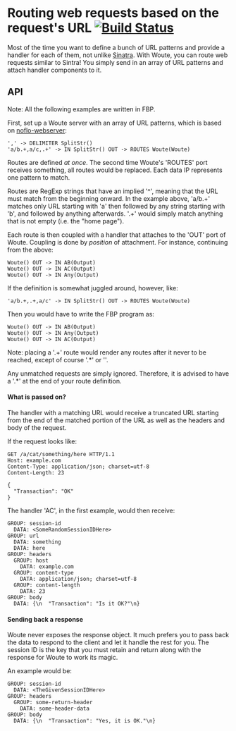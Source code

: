 Routing web requests based on the request's URL [![Build Status](https://secure.travis-ci.org/kenhkan/noflo-woute.png?branch=master)](https://travis-ci.org/kenhkan/noflo-woute)
===============================

Most of the time you want to define a bunch of URL patterns and provide
a handler for each of them, not unlike
[Sinatra](http://www.sinatrarb.com/). With Woute, you can route web
requests similar to Sintra! You simply send in an array of URL patterns
and attach handler components to it.


API
-------------------------------

Note: All the following examples are written in FBP.

First, set up a Woute server with an array of URL patterns, which is
based on [noflo-webserver](https://github.com/bergie/noflo-webserver):

    ',' -> DELIMITER SplitStr()
    'a/b.+,a/c,.+' -> IN SplitStr() OUT -> ROUTES Woute(Woute)

Routes are defined *at once*. The second time Woute's 'ROUTES' port
receives something, all routes would be replaced. Each data IP
represents one pattern to match.

Routes are RegExp strings that have an implied '^', meaning that the URL
must match from the beginning onward. In the example above, 'a/b.+'
matches only URL starting with 'a' then followed by any string starting
with 'b', and followed by anything afterwards. '.+' would simply match
anything that is not empty (i.e. the "home page").

Each route is then coupled with a handler that attaches to the 'OUT'
port of Woute. Coupling is done by *position* of attachment. For
instance, continuing from the above:

    Woute() OUT -> IN AB(Output)
    Woute() OUT -> IN AC(Output)
    Woute() OUT -> IN Any(Output)

If the definition is somewhat juggled around, however, like:

    'a/b.+,.+,a/c' -> IN SplitStr() OUT -> ROUTES Woute(Woute)

Then you would have to write the FBP program as:

    Woute() OUT -> IN AB(Output)
    Woute() OUT -> IN Any(Output)
    Woute() OUT -> IN AC(Output)

Note: placing a '.+' route would render any routes after it never to be
reached, except of course '.\*' or ''.

Any unmatched requests are simply ignored. Therefore, it is advised to
have a '.\*' at the end of your route definition.

#### What is passed on?

The handler with a matching URL would receive a truncated URL starting
from the end of the matched portion of the URL as well as the headers
and body of the request.

If the request looks like:

    GET /a/cat/something/here HTTP/1.1
    Host: example.com
    Content-Type: application/json; charset=utf-8
    Content-Length: 23

    {
      "Transaction": "OK"
    }

The handler 'AC', in the first example, would then receive:

    GROUP: session-id
      DATA: <SomeRandomSessionIDHere>
    GROUP: url
      DATA: something
      DATA: here
    GROUP: headers
      GROUP: host
        DATA: example.com
      GROUP: content-type
        DATA: application/json; charset=utf-8
      GROUP: content-length
        DATA: 23
    GROUP: body
      DATA: {\n  "Transaction": "Is it OK?"\n}

#### Sending back a response

Woute never exposes the response object. It much prefers you to pass
back the data to respond to the client and let it handle the rest for
you. The session ID is the key that you must retain and return along
with the response for Woute to work its magic.

An example would be:

    GROUP: session-id
      DATA: <TheGivenSessionIDHere>
    GROUP: headers
      GROUP: some-return-header
        DATA: some-header-data
    GROUP: body
      DATA: {\n  "Transaction": "Yes, it is OK."\n}
